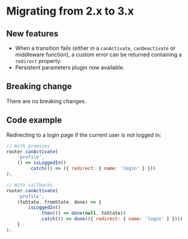 # Migrating from 2.x to 3.x

## New features

* When a transition fails \(either in a `canActivate`, `canDeactivate` or middleware function\), a custom error can be returned containing a `redirect` property.
* Persistent parameters plugin now available.

## Breaking change

There are no breaking changes.

## Code example

Redirecting to a login page if the current user is not logged in:

```javascript
// With promises
router.canActivate(
    'profile',
    () => isLoggedIn()
        .catch(() => ({ redirect: { name: 'login' } }))
);

// With callbacks
router.canActivate(
    'profile',
    (toState, fromState, done) => {
        isLoggedIn()
            .then(() => done(null, toState))
            .catch(() => done(({ redirect: { name: 'login' } })))
    }
);
```

